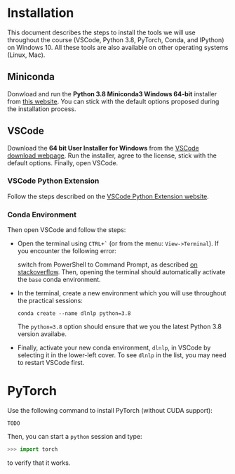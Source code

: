 # Installation

This document describes the steps to install the tools we will use throughout
the course (VSCode, Python 3.8, PyTorch, Conda, and IPython) on Windows 10.
All these tools are also available on other operating systems (Linux, Mac).

<!---
* [Visual Studio Code (VSCode)][VSCode] is the suggested code editor for this
  course
* [Conda][conda] is a package manager for Python.
-->


## Miniconda

Donwload and run the **Python 3.8 Miniconda3 Windows 64-bit** installer from [this
website][miniconda-windows-installers].  You can stick with the default options
proposed during the installation process.

## VSCode

Download the **64 bit User Installer for Windows** from the [VSCode download
webpage][VSCode-downloads].  Run the installer, agree to the license, stick
with the default options.  Finally, open VSCode.

### VSCode Python Extension

Follow the steps described on the [VSCode Python Extension website](https://marketplace.visualstudio.com/items?itemName=ms-python.python).

### Conda Environment

Then open VSCode and follow the steps:
<!---
* Open a new `test.py` file.  VSCode should detect `test.py` as a
  Python file and propose to install the **Python extention**.  If not, you can
  always do it manually (select the *extention* tab on the left and
  search for Python), or
-->
* Open the terminal using `` CTRL+` `` (or from the menu: `View->Terminal`).
  If you encounter the following error:

  switch from PowerShell to Command Prompt, as described [on
  stackoverflow](https://stackoverflow.com/questions/54828713/working-with-anaconda-in-visual-studio-code).
  Then, opening the terminal should automatically activate the `base`
  conda environment.
* In the terminal, create a new environment which you will use throughout the
  practical sessions:

      conda create --name dlnlp python=3.8

  The `python=3.8` option should ensure that we you the latest Python 3.8
  version availabe.
* Finally, activate your new conda environment, `dlnlp`, in VSCode by selecting
  it in the lower-left cover.  To see `dlnlp` in the list, you may need to
  restart VSCode first.
  

# PyTorch

Use the following command to install PyTorch (without CUDA support):

    TODO

Then, you can start a `python` session and type:
```python
>>> import torch
```
to verify that it works.



[VSCode]: https://code.visualstudio.com/
[VSCode-downloads]: https://code.visualstudio.com/Download
[miniconda-windows-installers]: https://docs.conda.io/en/latest/miniconda.html#windows-installers
